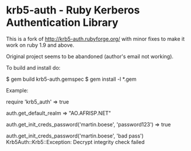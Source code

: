 krb5-auth - Ruby Kerberos Authentication Library
=========

This is a fork of http://krb5-auth.rubyforge.org/ with minor fixes
to make it work on ruby 1.9 and above.

Original project seems to be abandoned (author's email not working).

To build and install do:

$ gem build krb5-auth.gemspec
$ gem install -l *.gem


Example:

  require 'krb5_auth'
  => true
  
  auth.get_default_realm
  => "AO.AFRISP.NET"

  auth.get_init_creds_password('martin.boese', 'password123')
  => true
  
  auth.get_init_creds_password('martin.boese', 'bad pass')
  Krb5Auth::Krb5::Exception: Decrypt integrity check failed
